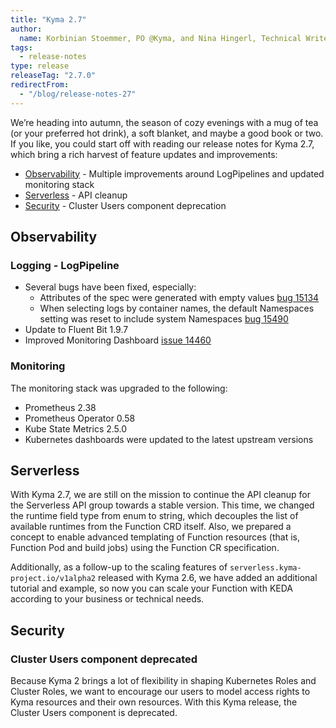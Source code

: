 ```yaml
---
title: "Kyma 2.7"
author:
  name: Korbinian Stoemmer, PO @Kyma, and Nina Hingerl, Technical Writer @Kyma"
tags:
  - release-notes 
type: release 
releaseTag: "2.7.0"
redirectFrom:
  - "/blog/release-notes-27"
---
```


We’re heading into autumn, the season of cozy evenings with a mug of tea (or your preferred hot drink), a soft blanket, and maybe a good book or two. If you like, you could start off with reading our release notes for Kyma 2.7, which bring a rich harvest of feature updates and improvements:

- [Observability](#observability) - Multiple improvements around LogPipelines and updated monitoring stack
- [Serverless](#serverless) - API cleanup
- [Security](#security) - Cluster Users component deprecation

<!-- overview -->

## Observability

### Logging - LogPipeline

 - Several bugs have been fixed, especially:
    - Attributes of the spec were generated with empty values [bug 15134](https://github.com/kyma-project/kyma/issues/15134)
    - When selecting logs by container names, the default Namespaces setting was reset to include system Namespaces [bug 15490](https://github.com/kyma-project/kyma/issues/15490)
 - Update to Fluent Bit 1.9.7
 - Improved Monitoring Dashboard [issue 14460](https://github.com/kyma-project/kyma/issues/14460)
	
### Monitoring

The monitoring stack was upgraded to the following:
 - Prometheus 2.38
 - Prometheus Operator 0.58
 - Kube State Metrics 2.5.0
 - Kubernetes dashboards were updated to the latest upstream versions

## Serverless

With Kyma 2.7, we are still on the mission to continue the API cleanup for the Serverless API group towards a stable version. This time, we changed the runtime field type from enum to string, which decouples the list of available runtimes from the Function CRD itself. Also, we prepared a concept to enable advanced templating of Function resources (that is, Function Pod and build jobs) using the Function CR specification.

Additionally, as a follow-up to the scaling features of `serverless.kyma-project.io/v1alpha2` released with Kyma 2.6, we have added an additional tutorial and example, so now you can scale your Function with KEDA according to your business or technical needs.

## Security 
	
### Cluster Users component deprecated

Because Kyma 2 brings a lot of flexibility in shaping Kubernetes Roles and Cluster Roles, we want to encourage our users to model access rights to Kyma resources and their own resources. 
With this Kyma release, the Cluster Users component is deprecated. 

